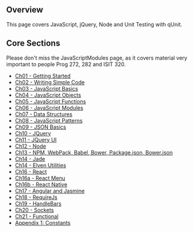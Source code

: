 ## Overview

This page covers JavaScript, jQuery, Node and Unit Testing with qUnit.

## Core Sections

Please don't miss the JavaScriptModules page, as it covers material very important to people Prog 272, 282 and ISIT 320.

-	[Ch01 - Getting Started](/javascript-guide/GettingStarted.html)
- [Ch02 - Writing Simple Code](/javascript-guide/WritingSimpleCode.html)
-	[Ch03 - JavaScript Basics](/javascript-guide/JavaScriptBasics.html)
-	[Ch04 - JavaScript Objects](/javascript-guide/JavaScriptObjects.html)
-	[Ch05 - JavaScript Functions](/javascript-guide/JavaScriptFunctions.html)
-	[Ch06 - JavaScript Modules](/javascript-guide/JavaScriptModules.html)
-	[Ch07 - Data Structures](/javascript-guide/DataStructures.html)
-	[Ch08 - JavaScript Patterns](/javascript-guide/JavaScriptPatterns.html)
-	[Ch09 - JSON Basics](/javascript-guide/JsonBasics.html)
-	[Ch10 - JQuery](/javascript-guide/JQueryBasic.html)
-	[Ch11 - JQuery UI](/javascript-guide/JQueryUi.html)
-	[Ch12 - Node](/javascript-guide/NodeJs.html)
- [Ch13 - NPM, WebPack, Babel, Bower, Package.json, Bower.json](/javascript-guide/NodePackages.html)
- [Ch14 - Jade](/javascript-guide/NodeJade.html)
- [Ch14 - Elven Utilities](/javascript-guide/ElvenUtilities.html)
- [Ch16 - React](/javascript-guide/JavaScriptReact.html)
- [Ch16a - React Menu](/javascript-guide/JavaScriptReactMenu.html)
- [Ch16b - React Native](/javascript-guide/JavaScriptReactNative.html)
-	[Ch17 - Angular and Jasmine](/javascript-guide/Angular.html)
-	[Ch18 - RequireJs](/javascript-guide/Require.html)
-	[Ch19 - HandleBars](/javascript-guide/HandleBars.html)
-	[Ch20 - Sockets](/javascript-guide/Sockets.html)
- [Ch21 - Functional](/javascript-guide/Functional.html)
- [Appendix 1: Constants](/javascript-guide/Constants.html)

<!--
Decks
-----

- [JavaScript Basics](http://bit.ly/elven-javascript-basics)
- [JavaScript Intro](http://bit.ly/javascript-intro)
- [JavaScript Part II](http://bit.ly/JavaScriptPartII)
-	[JavaScript and jQuery Deck](https://docs.google.com/present/view?id=d4jzqjs_47chjtjqfx)

Other
-----

-	[Ch15 - JavaScript Unit Tests](/unit-tests-guide/index.html)
-	[Basic JavaScript Syntax Experiments](/javascript-guide/BasicSyntax.html)
-	[System Information](/javascript-guide/SystemInformation.html)
-	[JavaScript Frameworks](/javascript-guide/JavaScriptWebFrameworks.html)
-	[Opinionated Sucess](/javascript-guide/OpinionatedSuccess.html)
-	[Very Simple Example](/javascript-guide/VerySimple.html)
-	[Twitter Query](/javascript-guide/TwitterQuery.html)
-	[JQuery instead of Media Query](/javascript-guide/MediaQueryMock.html)
-	[Use JQuery to Hide and Reveal Menus or Text](/javascript-guide/OnClickHandler.html)
-	[JavaScript AutoRun](/javascript-guide/JavaScriptAutorun.html)
-	[DoJo](/javascript-guide/DojoTest.html)
-->

